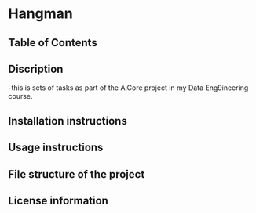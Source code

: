 # Hangman

## Table of Contents

## Discription

-this is sets of tasks as part of the AiCore project in my Data Eng9ineering course.

## Installation instructions

## Usage instructions

## File structure of the project

## License information

